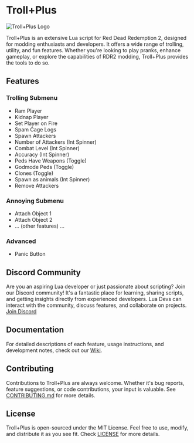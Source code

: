 # Troll+Plus

![Troll+Plus Logo](https://cdn.discordapp.com/attachments/1073664984875270165/1200843395506114732/TrollPlus_Art_Final.png?ex=65c7a790&is=65b53290&hm=aec0521704af4c14a87ea1b49620fdfee2857f679bf47fcad924fe68329abda1&)

Troll+Plus is an extensive Lua script for Red Dead Redemption 2, designed for modding enthusiasts and developers. It offers a wide range of trolling, utility, and fun features. Whether you're looking to play pranks, enhance gameplay, or explore the capabilities of RDR2 modding, Troll+Plus provides the tools to do so.

## Features

### Trolling Submenu
- Ram Player
- Kidnap Player
- Set Player on Fire
- Spam Cage Logs
- Spawn Attackers
- Number of Attackers (Int Spinner)
- Combat Level (Int Spinner)
- Accuracy (Int Spinner)
- Peds Have Weapons (Toggle)
- Godmode Peds (Toggle)
- Clones (Toggle)
- Spawn as animals (Int Spinner)
- Remove Attackers

### Annoying Submenu
- Attach Object 1
- Attach Object 2
- ... (other features) ...

### Advanced
- Panic Button

## Discord Community

Are you an aspiring Lua developer or just passionate about scripting? Join our Discord community! It's a fantastic place for learning, sharing scripts, and getting insights directly from experienced developers.
Lua Devs can interact with the community, discuss features, and collaborate on projects. [Join Discord](https://discord.gg/fortitudescriptcorral)

## Documentation

For detailed descriptions of each feature, usage instructions, and development notes, check out our [Wiki](link-to-your-github-wiki-page).

## Contributing

Contributions to Troll+Plus are always welcome. Whether it's bug reports, feature suggestions, or code contributions, your input is valuable. See [CONTRIBUTING.md](link-to-CONTRIBUTING.md) for more details.

## License

Troll+Plus is open-sourced under the MIT License. Feel free to use, modify, and distribute it as you see fit. Check [LICENSE](link-to-LICENSE-file) for more details.
